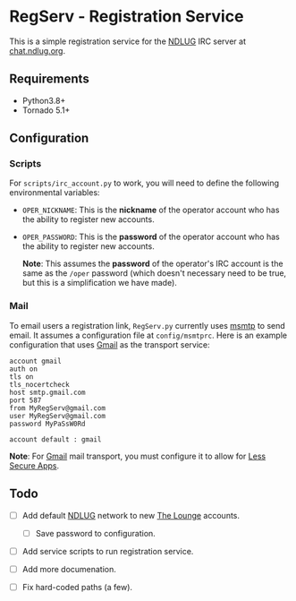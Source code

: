 # RegServ - Registration Service

This is a simple registration service for the [NDLUG] IRC server at
[chat.ndlug.org](https://chat.ndlug.org).

## Requirements

- Python3.8+
- Tornado 5.1+

## Configuration

### Scripts

For `scripts/irc_account.py` to work, you will need to define the following
environmental variables:

- `OPER_NICKNAME`: This is the **nickname** of the operator account who has the
  ability to register new accounts.
  
- `OPER_PASSWORD`: This is the **password** of the operator account who has the
  ability to register new accounts.
  
    **Note**: This assumes the **password** of the operator's IRC account is
    the same as the `/oper` password (which doesn't necessary need to be true,
    but this is a simplification we have made).
    
### Mail

To email users a registration link, `RegServ.py` currently uses [msmtp] to send
email. It assumes a configuration file at `config/msmtprc`.  Here is an example
configuration that uses [Gmail] as the transport service:

```
account gmail
auth on
tls on
tls_nocertcheck
host smtp.gmail.com
port 587
from MyRegServ@gmail.com
user MyRegServ@gmail.com
password MyPaSsW0Rd

account default : gmail
```

**Note**: For [Gmail] mail transport, you must configure it to allow for [Less
Secure Apps](https://support.google.com/accounts/answer/6010255?hl=en).

## Todo

- [ ] Add default [NDLUG] network to new [The Lounge] accounts.
    - [ ] Save password to configuration.
    
- [ ] Add service scripts to run registration service.

- [ ] Add more documenation.

- [ ] Fix hard-coded paths (a few).

[NDLUG]:            https://ndlug.org/
[Oragono]:          https://oragono.io/
[The Lounge]:       https://thelounge.chat/
[msmtp]:            https://marlam.de/msmtp/
[gmail]:            https://gmail.com
